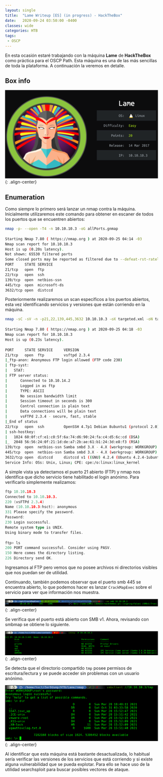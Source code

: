 ```yaml
---
layout: single
title:  "Lame Writeup [ES] (in progress) - HackTheBox"
date:   2020-09-24 03:50:00 -0400
classes: wide
categories: HTB
tags:
 - OSCP
---
```


En esta ocasión estaré trabajando con la máquina **Lame** de **HackTheBox** como práctica para el OSCP Path. Esta máquina es una de las más sencillas de toda la plataforma. A continuación la veremos en detalle.


## Box info

![Machine Info](/images/HTB/Lame/00-info.png "Machine Info"){: .align-center}



## Enumeration

Como siempre lo primero será lanzar un nmap contra la máquina. Inicialmente utilizaremos este comando para obtener en escaner de todos los puertos que se encuentren abiertos:

```bash
nmap -p- --open -T4 -n 10.10.10.3 -oG allPorts.gnmap

Starting Nmap 7.80 ( https://nmap.org ) at 2020-09-25 04:14 -03
Nmap scan report for 10.10.10.3
Host is up (0.20s latency).
Not shown: 65530 filtered ports
Some closed ports may be reported as filtered due to --defeat-rst-ratelimit
PORT     STATE SERVICE
21/tcp   open  ftp
22/tcp   open  ssh
139/tcp  open  netbios-ssn
445/tcp  open  microsoft-ds
3632/tcp open  distccd
```

Posteriormente realizaremos un scan específicos a los puertos abiertos, esta vez identificando servicios y versiones que están corriendo en la máquina.


```bash
nmap -sC -sV -n -p21,22,139,445,3632 10.10.10.3 -oX targeted.xml -oN targeted.nmap

Starting Nmap 7.80 ( https://nmap.org ) at 2020-09-25 04:18 -03
Nmap scan report for 10.10.10.3
Host is up (0.23s latency).

PORT     STATE SERVICE     VERSION
21/tcp   open  ftp         vsftpd 2.3.4
|_ftp-anon: Anonymous FTP login allowed (FTP code 230)
| ftp-syst:
|   STAT:
| FTP server status:
|      Connected to 10.10.14.2
|      Logged in as ftp
|      TYPE: ASCII
|      No session bandwidth limit
|      Session timeout in seconds is 300
|      Control connection is plain text
|      Data connections will be plain text
|      vsFTPd 2.3.4 - secure, fast, stable
|_End of status
22/tcp   open  ssh         OpenSSH 4.7p1 Debian 8ubuntu1 (protocol 2.0)
| ssh-hostkey:
|   1024 60:0f:cf:e1:c0:5f:6a:74:d6:90:24:fa:c4:d5:6c:cd (DSA)
|_  2048 56:56:24:0f:21:1d:de:a7:2b:ae:61:b1:24:3d:e8:f3 (RSA)
139/tcp  open  netbios-ssn Samba smbd 3.X - 4.X (workgroup: WORKGROUP)
445/tcp  open  netbios-ssn Samba smbd 3.X - 4.X (workgroup: WORKGROUP)
3632/tcp open  distccd     distccd v1 ((GNU) 4.2.4 (Ubuntu 4.2.4-1ubuntu4))
Service Info: OSs: Unix, Linux; CPE: cpe:/o:linux:linux_kernel
```

A simple vista ya detectamos el puerto 21 abierto (FTP) y nmap nos identifica que dicho servicio tiene habilitado el login anónimo. Para verificarlo simplemente realizamos:

```go
ftp 10.10.10.3
Connected to 10.10.10.3.
220 (vsFTPd 2.3.4)
Name (10.10.10.3:hsct): anonymous
331 Please specify the password.
Password:
230 Login successful.
Remote system type is UNIX.
Using binary mode to transfer files.

ftp> ls
200 PORT command successful. Consider using PASV.
150 Here comes the directory listing.
226 Directory send OK.
```

Ingresamos al FTP pero vemos que no posee archivos ni directorios visibles que nos puedan ser de utilidad.

Continuando, también podemos observar que el puerto smb 445 se encuentra abierto, lo que podemos hacer es lanzar ```CrackMapExec``` sobre el servicio para ver que información nos muestra.

![SMB](/images/HTB/Lame/04-smb.png "SMB"){: .align-center}

Se verifica que el puerto está abierto con SMB v1. Ahora, revisando con smbmap se obtiene lo siguiente.

![SMB](/images/HTB/Lame/05-smb.png "SMB"){: .align-center}

Se detecta que el directorio compartido ```tmp``` posee permisos de escritura/lectura y se puede acceder sin problemas con un usuario anónimo.

![SMB](/images/HTB/Lame/06-smb.png "SMB"){: .align-center}

Al identificar que esta máquina está bastante desactualizada, lo habitual sería verificar las versiones de los servicios que está corriendo y si existe alguna vulnerabilidad que se pueda explotar. Para ello se hace uso de la utilidad searchsploit para buscar posibles vectores de ataque.

